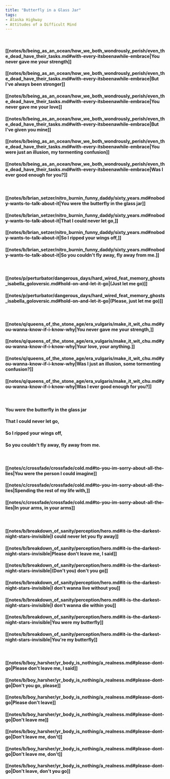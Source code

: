```yaml
---
title: "Butterfly in a Glass Jar"
tags:
- Alaska Highway
- Attitudes of a Difficult Mind
---
```

&nbsp;
#### [[notes/b/being_as_an_ocean/how_we_both_wondrously_perish/even_the_dead_have_their_tasks.md#with-every-itsbeenawhile-embrace|You never gave me your strength]]
#### [[notes/b/being_as_an_ocean/how_we_both_wondrously_perish/even_the_dead_have_their_tasks.md#with-every-itsbeenawhile-embrace|But I've always been stronger]]
#### [[notes/b/being_as_an_ocean/how_we_both_wondrously_perish/even_the_dead_have_their_tasks.md#with-every-itsbeenawhile-embrace|You never gave me your love]]
#### [[notes/b/being_as_an_ocean/how_we_both_wondrously_perish/even_the_dead_have_their_tasks.md#with-every-itsbeenawhile-embrace|But I've given you mine]]
#### [[notes/b/being_as_an_ocean/how_we_both_wondrously_perish/even_the_dead_have_their_tasks.md#with-every-itsbeenawhile-embrace|You were just an illusion, my tormenting confusion]]
#### [[notes/b/being_as_an_ocean/how_we_both_wondrously_perish/even_the_dead_have_their_tasks.md#with-every-itsbeenawhile-embrace|Was I ever good enough for you?]]
&nbsp;
#### [[notes/b/brian_setzer/nitro_burnin_funny_daddy/sixty_years.md#nobody-wants-to-talk-about-it|You were the butterfly in the glass jar]]
#### [[notes/b/brian_setzer/nitro_burnin_funny_daddy/sixty_years.md#nobody-wants-to-talk-about-it|That I could never let go,]]
#### [[notes/b/brian_setzer/nitro_burnin_funny_daddy/sixty_years.md#nobody-wants-to-talk-about-it|So I ripped your wings off,]]
#### [[notes/b/brian_setzer/nitro_burnin_funny_daddy/sixty_years.md#nobody-wants-to-talk-about-it|So you couldn't fly away, fly away from me.]]
&nbsp;
#### [[notes/p/perturbator/dangerous_days/hard_wired_feat_memory_ghosts_isabella_goloversic.md#hold-on-and-let-it-go|(Just let me go)]]
#### [[notes/p/perturbator/dangerous_days/hard_wired_feat_memory_ghosts_isabella_goloversic.md#hold-on-and-let-it-go|(Please, just let me go)]]
&nbsp;
#### [[notes/q/queens_of_the_stone_age/era_vulgaris/make_it_wit_chu.md#you-wanna-know-if-i-know-why|You never gave me your strength,]]
#### [[notes/q/queens_of_the_stone_age/era_vulgaris/make_it_wit_chu.md#you-wanna-know-if-i-know-why|Your love, your anything.]]
#### [[notes/q/queens_of_the_stone_age/era_vulgaris/make_it_wit_chu.md#you-wanna-know-if-i-know-why|Was I just an illusion, some tormenting confusion?]]
#### [[notes/q/queens_of_the_stone_age/era_vulgaris/make_it_wit_chu.md#you-wanna-know-if-i-know-why|Was I ever good enough for you?]]
&nbsp;
#### You were the butterfly in the glass jar
#### That I could never let go,
#### So I ripped your wings off,
#### So you couldn't fly away, fly away from me.
&nbsp;
#### [[notes/c/crossfade/crossfade/cold.md#to-you-im-sorry-about-all-the-lies|You were the person I could imagine]]
#### [[notes/c/crossfade/crossfade/cold.md#to-you-im-sorry-about-all-the-lies|Spending the rest of my life with,]]
#### [[notes/c/crossfade/crossfade/cold.md#to-you-im-sorry-about-all-the-lies|In your arms, in your arms]]
&nbsp;
#### [[notes/b/breakdown_of_sanity/perception/hero.md#it-is-the-darkest-night-stars-invisible|I could never let you fly away]]
#### [[notes/b/breakdown_of_sanity/perception/hero.md#it-is-the-darkest-night-stars-invisible|Please don't leave me, I said]]
#### [[notes/b/breakdown_of_sanity/perception/hero.md#it-is-the-darkest-night-stars-invisible|(Don't you) don't you go]]
#### [[notes/b/breakdown_of_sanity/perception/hero.md#it-is-the-darkest-night-stars-invisible|I don't wanna live without you]]
#### [[notes/b/breakdown_of_sanity/perception/hero.md#it-is-the-darkest-night-stars-invisible|I don't wanna die within you]]
#### [[notes/b/breakdown_of_sanity/perception/hero.md#it-is-the-darkest-night-stars-invisible|You were my butterfly]]
#### [[notes/b/breakdown_of_sanity/perception/hero.md#it-is-the-darkest-night-stars-invisible|You're my butterfly]]
&nbsp;
#### [[notes/b/boy_harsher/yr_body_is_nothing/a_realness.md#please-dont-go|Please don't leave me, I said]]
#### [[notes/b/boy_harsher/yr_body_is_nothing/a_realness.md#please-dont-go|Don't you go, please]]
#### [[notes/b/boy_harsher/yr_body_is_nothing/a_realness.md#please-dont-go|Please don't leave]]
#### [[notes/b/boy_harsher/yr_body_is_nothing/a_realness.md#please-dont-go|Don't leave me]]
#### [[notes/b/boy_harsher/yr_body_is_nothing/a_realness.md#please-dont-go|Don't leave me, don't]]
#### [[notes/b/boy_harsher/yr_body_is_nothing/a_realness.md#please-dont-go|Don't leave me, don't]]
#### [[notes/b/boy_harsher/yr_body_is_nothing/a_realness.md#please-dont-go|Don't leave, don't you go]]
